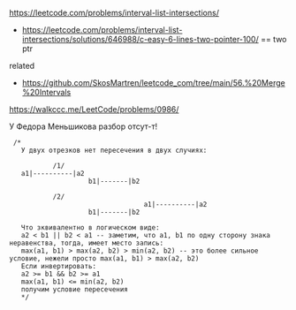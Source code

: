 https://leetcode.com/problems/interval-list-intersections/

- https://leetcode.com/problems/interval-list-intersections/solutions/646988/c-easy-6-lines-two-pointer-100/ == two ptr

related 
- https://github.com/SkosMartren/leetcode_com/tree/main/56.%20Merge%20Intervals

https://walkccc.me/LeetCode/problems/0986/

У Федора Меньшикова разбор отсут-т!


     /*
       У двух отрезков нет пересечения в двух случиях: 
       
               /1/
       a1|----------|a2
                        b1|-------|b2  
                    
               /2/
                                      a1|----------|a2
                        b1|-------|b2   
       
       Что зквивалентно в логическом виде:  
       a2 < b1 || b2 < a1 -- заметим, что a1, b1 по одну сторону знака неравенства, тогда, имеет место запись: 
       max(a1, b1) > max(a2, b2) > min(a2, b2) -- это более сильное условие, нежели просто max(a1, b1) > max(a2, b2)
       Если инвертировать: 
       a2 >= b1 && b2 >= a1 
       max(a1, b1) <= min(a2, b2)
       получим условие пересечения
       */
